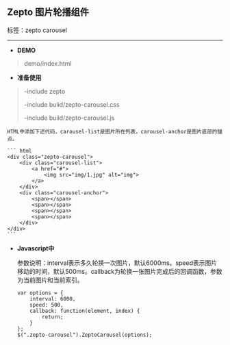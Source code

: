 ## Zepto 图片轮播组件

标签：zepto carousel 

---
 
 - **DEMO**
>demo/index.html

 - **准备使用**
>-include zepto
>
>-include bulid/zepto-carousel.css 
>
>-include build/zepto-carousel.js
>

    HTML中添加下述代码，carousel-list是图片所在列表，carousel-anchor是图片底部的锚点。

    ``` html
    <div class="zepto-carousel">
        <div class="carousel-list">
            <a href="#">
                <img src="img/1.jpg" alt="img">
            </a>
        </div>
        <div class="carousel-anchor">
            <span></span>
            <span></span>
            <span></span>
            <span></span>
        </div>
    </div>
    ```
 - **Javascript中**
    
    参数说明：interval表示多久轮换一次图片，默认6000ms。speed表示图片移动的时间，默认500ms。callback为轮换一张图片完成后的回调函数，参数为当前图片和当前索引。

    ```
    var options = {
        interval: 6000,
        speed: 500,
        callback: function(element, index) {
            return;
        }
    };
    $(".zepto-carousel").ZeptoCarousel(options);
    ```

